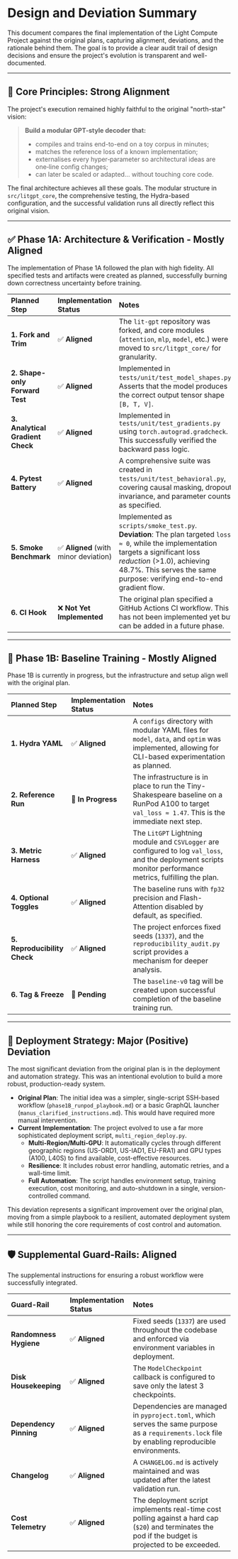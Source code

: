 # Design and Deviation Summary

This document compares the final implementation of the Light Compute Project against the original plans, capturing alignment, deviations, and the rationale behind them. The goal is to provide a clear audit trail of design decisions and ensure the project's evolution is transparent and well-documented.

---

## 🎯 Core Principles: Strong Alignment

The project's execution remained highly faithful to the original "north-star" vision:

> **Build a modular GPT-style decoder that:**
>
> - compiles and trains end-to-end on a toy corpus in minutes;
> - matches the reference loss of a known implementation;
> - externalises every hyper‑parameter so architectural ideas are one‑line config changes;
> - can later be scaled or adapted... without touching core code.

The final architecture achieves all these goals. The modular structure in `src/litgpt_core`, the comprehensive testing, the Hydra-based configuration, and the successful validation runs all directly reflect this original vision.

---

## ✅ Phase 1A: Architecture & Verification - Mostly Aligned

The implementation of Phase 1A followed the plan with high fidelity. All specified tests and artifacts were created as planned, successfully burning down correctness uncertainty before training.

| Planned Step                     | Implementation Status                 | Notes                                                                                                                                                                                                                                           |
| :------------------------------- | :------------------------------------ | :---------------------------------------------------------------------------------------------------------------------------------------------------------------------------------------------------------------------------------------------- |
| **1. Fork and Trim**             | ✅ **Aligned**                        | The `lit-gpt` repository was forked, and core modules (`attention`, `mlp`, `model`, etc.) were moved to `src/litgpt_core/` for granularity.                                                                                                     |
| **2. Shape-only Forward Test**   | ✅ **Aligned**                        | Implemented in `tests/unit/test_model_shapes.py`. Asserts that the model produces the correct output tensor shape `[B, T, V]`.                                                                                                                  |
| **3. Analytical Gradient Check** | ✅ **Aligned**                        | Implemented in `tests/unit/test_gradients.py` using `torch.autograd.gradcheck`. This successfully verified the backward pass logic.                                                                                                             |
| **4. Pytest Battery**            | ✅ **Aligned**                        | A comprehensive suite was created in `tests/unit/test_behavioral.py`, covering causal masking, dropout invariance, and parameter counts as specified.                                                                                           |
| **5. Smoke Benchmark**           | ✅ **Aligned** (with minor deviation) | Implemented as `scripts/smoke_test.py`. **Deviation**: The plan targeted `loss ≈ 0`, while the implementation targets a significant loss _reduction_ (>1.0), achieving 48.7%. This serves the same purpose: verifying end-to-end gradient flow. |
| **6. CI Hook**                   | ❌ **Not Yet Implemented**            | The original plan specified a GitHub Actions CI workflow. This has not been implemented yet but can be added in a future phase.                                                                                                                 |

---

## 🔄 Phase 1B: Baseline Training - Mostly Aligned

Phase 1B is currently in progress, but the infrastructure and setup align well with the original plan.

| Planned Step                 | Implementation Status | Notes                                                                                                                                                        |
| :--------------------------- | :-------------------- | :----------------------------------------------------------------------------------------------------------------------------------------------------------- |
| **1. Hydra YAML**            | ✅ **Aligned**        | A `configs` directory with modular YAML files for `model`, `data`, and `optim` was implemented, allowing for CLI-based experimentation as planned.           |
| **2. Reference Run**         | 🔄 **In Progress**    | The infrastructure is in place to run the Tiny-Shakespeare baseline on a RunPod A100 to target `val_loss ≈ 1.47`. This is the immediate next step.           |
| **3. Metric Harness**        | ✅ **Aligned**        | The `LitGPT` Lightning module and `CSVLogger` are configured to log `val_loss`, and the deployment scripts monitor performance metrics, fulfilling the plan. |
| **4. Optional Toggles**      | ✅ **Aligned**        | The baseline runs with `fp32` precision and Flash-Attention disabled by default, as specified.                                                               |
| **5. Reproducibility Check** | ✅ **Aligned**        | The project enforces fixed seeds (`1337`), and the `reproducibility_audit.py` script provides a mechanism for deeper analysis.                               |
| **6. Tag & Freeze**          | 🔄 **Pending**        | The `baseline-v0` tag will be created upon successful completion of the baseline training run.                                                               |

---

## 🚀 Deployment Strategy: Major (Positive) Deviation

The most significant deviation from the original plan is in the deployment and automation strategy. This was an intentional evolution to build a more robust, production-ready system.

- **Original Plan**: The initial idea was a simpler, single-script SSH-based workflow (`phase1B_runpod_playbook.md`) or a basic GraphQL launcher (`manus_clarified_instructions.md`). This would have required more manual intervention.
- **Current Implementation**: The project evolved to use a far more sophisticated deployment script, `multi_region_deploy.py`.
  - **Multi-Region/Multi-GPU**: It automatically cycles through different geographic regions (US-ORD1, US-IAD1, EU-FRA1) and GPU types (A100, L40S) to find available, cost-effective resources.
  - **Resilience**: It includes robust error handling, automatic retries, and a wall-time limit.
  - **Full Automation**: The script handles environment setup, training execution, cost monitoring, and auto-shutdown in a single, version-controlled command.

This deviation represents a significant improvement over the original plan, moving from a simple playbook to a resilient, automated deployment system while still honoring the core requirements of cost control and automation.

---

## 🛡️ Supplemental Guard-Rails: Aligned

The supplemental instructions for ensuring a robust workflow were successfully integrated.

| Guard-Rail             | Implementation Status | Notes                                                                                                                                                |
| :--------------------- | :-------------------- | :--------------------------------------------------------------------------------------------------------------------------------------------------- |
| **Randomness Hygiene** | ✅ **Aligned**        | Fixed seeds (`1337`) are used throughout the codebase and enforced via environment variables in deployment.                                          |
| **Disk Housekeeping**  | ✅ **Aligned**        | The `ModelCheckpoint` callback is configured to save only the latest 3 checkpoints.                                                                  |
| **Dependency Pinning** | ✅ **Aligned**        | Dependencies are managed in `pyproject.toml`, which serves the same purpose as a `requirements.lock` file by enabling reproducible environments.     |
| **Changelog**          | ✅ **Aligned**        | A `CHANGELOG.md` is actively maintained and was updated after the latest validation run.                                                             |
| **Cost Telemetry**     | ✅ **Aligned**        | The deployment script implements real-time cost polling against a hard cap (`$20`) and terminates the pod if the budget is projected to be exceeded. |
